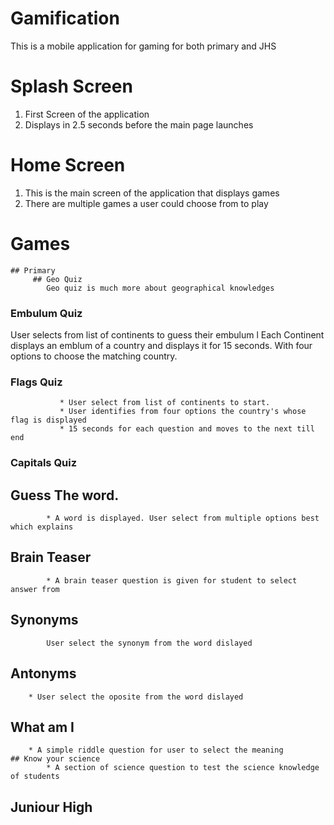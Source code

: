 # Gamification 
This is a mobile application for gaming for both primary and JHS
# Splash Screen
1. First Screen of the application
2. Displays in 2.5 seconds before the main page launches

# Home Screen
1. This is the main screen of the application that displays games
2. There are multiple games a user could choose from to play

# Games
	## Primary
		 ## Geo Quiz
			Geo quiz is much more about geographical knowledges
### Embulum Quiz
   User selects from list of continents to guess their embulum
			l Each Continent displays an emblum of a country and displays it for 15 
			    seconds. With four options to choose the matching country.
### Flags Quiz
			   * User select from list of continents to start.
			   * User identifies from four options the country's whose flag is displayed
			   * 15 seconds for each question and moves to the next till end
### Capitals Quiz
## Guess The word.
			* A word is displayed. User select from multiple options best which explains
## Brain Teaser
			* A brain teaser question is given for student to select answer from
## Synonyms
			User select the synonym from the word dislayed
   ## Antonyms
		* User select the oposite from the word dislayed
   ## What am I
		* A simple riddle question for user to select the meaning
	## Know your science
			* A section of science question to test the science knowledge of students
## Juniour High



